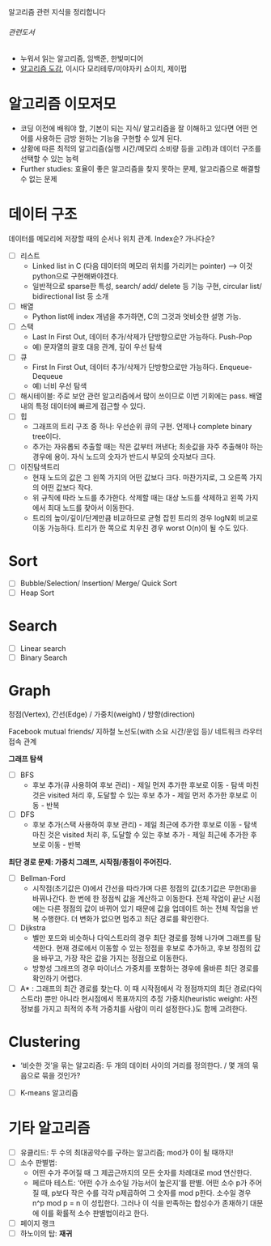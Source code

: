 알고리즘 관련 지식을 정리합니다


###### 관련도서 
- 누워서 읽는 알고리즘, 임백준, 한빛미디어
- [알고리즘 도감](http://www.yes24.com/Product/Goods/58290453), 이시다 모리테루/미야자키 쇼이치, 제이펍


# 알고리즘 이모저모
- 코딩 이전에 배워야 할, 기본이 되는 지식/ 알고리즘을 잘 이해하고 있다면 어떤 언어를 사용하든 금방 원하는 기능을 구현할 수 있게 된다.
- 상황에 따른 최적의 알고리즘(실행 시간/메모리 소비량 등을 고려)과 데이터 구조를 선택할 수 있는 능력
- Further studies: 효율이 좋은 알고리즘을 찾지 못하는 문제, 알고리즘으로 해결할 수 없는 문제

# 데이터 구조

데이터를 메모리에 저장할 때의 순서나 위치 관계. Index순? 가나다순? 

- [ ]  리스트
    - Linked list in C (다음 데이터의 메모리 위치를 가리키는 pointer) —> 이것 python으로 구현해봐야겠다.
    - 일반적으로 sparse한 특성, search/ add/ delete 등 기능 구현, circular list/ bidirectional list 등 소개
- [ ]  배열
    - Python list에 index 개념을 추가하면, C의 그것과 엇비슷한 설명 가능.
- [ ]  스택
    - Last In First Out, 데이터 추가/삭제가 단방향으로만 가능하다. Push-Pop
    - 예) 문자열의 괄호 대응 관계, 깊이 우선 탐색
- [ ]  큐
    - First In First Out, 데이터 추가/삭제가 단방향으로만 가능하다. Enqueue-Dequeue
    - 예) 너비 우선 탐색
- [ ]  해시테이블: 주로 보안 관련 알고리즘에서 많이 쓰이므로 이번 기회에는 pass. 배열 내의 특정 데이터에 빠르게 접근할 수 있다.
- [ ]  힙
    - 그래프의 트리 구조 중 하나: 우선순위 큐의 구현. 언제나 complete binary tree이다.
    - 추가는 자유롭되 추출할 때는 작은 값부터 꺼낸다; 최솟값을 자주 추출해야 하는 경우에 용이. 자식 노드의 숫자가 반드시 부모의 숫자보다 크다.
- [ ]  이진탐색트리
    - 현재 노드의 값은 그 왼쪽 가지의 어떤 값보다 크다. 마찬가지로, 그 오른쪽 가지의 어떤 값보다 작다.
    - 위 규칙에 따라 노드를 추가한다. 삭제할 때는 대상 노드를 삭제하고 왼쪽 가지에서 최대 노드를 찾아서 이동한다.
    - 트리의 높이/깊이/단계만큼 비교하므로 균형 잡힌 트리의 경우 logN회 비교로 이동 가능하다. 트리가 한 쪽으로 치우친 경우 worst O(n)이 될 수도 있다.

# Sort

- [ ]  Bubble/Selection/ Insertion/ Merge/ Quick Sort
- [ ]  Heap Sort

# Search

- [ ]  Linear search
- [ ]  Binary Search

# Graph

정점(Vertex), 간선(Edge) / 가중치(weight) / 방향(direction)

Facebook mutual friends/ 지하철 노선도(with 소요 시간/운임 등)/ 네트워크 라우터 접속 관계

**그래프 탐색**

- [ ]  BFS
    - 후보 추가(큐 사용하여 후보 관리) - 제일 먼저 추가한 후보로 이동 - 탐색 마친 것은 visited 처리 후, 도달할 수 있는 후보 추가 - 제일 먼저 추가한 후보로 이동 - 반복
- [ ]  DFS
    - 후보 추가(스택 사용하여 후보 관리) - 제일 최근에 추가한 후보로 이동 - 탐색 마친 것은 visited 처리 후, 도달할 수 있는 후보 추가 - 제일 최근에 추가한 후보로 이동 - 반복

**최단 경로 문제: 가중치 그래프, 시작점/종점이 주어진다.**

- [ ]  Bellman-Ford
    - 시작점(초기값은 0)에서 간선을 따라가며 다른 정점의 값(초기값은 무한대)을 바꿔나간다. 한 번에 한 정점씩 값을 계산하고 이동한다.  전체 작업이 끝난 시점에는 다른 정점의 값이 바뀌어 있기 때문에 값을 업데이트 하는 전체 작업을 반복 수행한다. 더 변화가 없으면 멈추고 최단 경로를 확인한다.
- [ ]  Dijkstra
    - 벨만 포드와 비슷하나 다익스트라의 경우 최단 경로를 정해 나가며 그래프를 탐색한다. 현재 경로에서 이동할 수 있는 정점을 후보로 추가하고, 후보 정점의 값을 바꾸고, 가장 작은 값을 가지는 정점으로 이동한다.
    - 방향성 그래프의 경우 마이너스 가중치를 포함하는 경우에 올바른 최단 경로를 확인하기 어렵다.
- [ ]  A* : 그래프의 최간 경로를 찾는다. 이 때 시작점에서 각 정점까지의 최단 경로(다익스트라) 뿐만 아니라 현시점에서 목표까지의 추정 가중치(heuristic weight: 사전 정보를 가지고 최적의 추적 가중치를 사람이 미리 설정한다.)도 함께 고려한다.

# Clustering

- ‘비슷한 것’을 묶는 알고리즘: 두 개의 데이터 사이의 거리를 정의한다. / 몇 개의 묶음으로 묶을 것인가?
- [ ]  K-means 알고리즘

# 기타 알고리즘

- [ ]  유클리드: 두 수의 최대공약수를 구하는 알고리즘; mod가 0이 될 때까지!
- [ ]  소수 판별법:
    - 어떤 수가 주어질 때 그 제곱근까지의 모든 숫자를 차례대로 mod 연산한다.
    - 페르마 테스트: ‘어떤 수가 소수일 가능서이 높은지’를 판별. 어떤 소수 p가 주어질 때, p보다 작은 수를 각각 p제곱하여 그 숫자를 mod p한다. 소수일 경우 n^p mod p = n 이 성립한다. 그러나 이 식을 만족하는 합성수가 존재하기 대문에 이를 확률적 소수 판별법이라고 한다.
- [ ]  페이지 랭크
- [ ]  하노이의 탑: **재귀**
